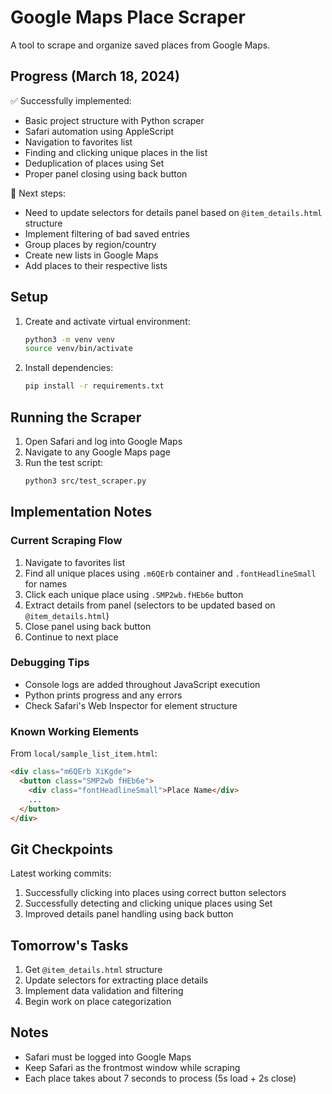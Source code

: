 # Google Maps Place Scraper

A tool to scrape and organize saved places from Google Maps.

## Progress (March 18, 2024)

✅ Successfully implemented:

- Basic project structure with Python scraper
- Safari automation using AppleScript
- Navigation to favorites list
- Finding and clicking unique places in the list
- Deduplication of places using Set
- Proper panel closing using back button

🔄 Next steps:

- Need to update selectors for details panel based on `@item_details.html` structure
- Implement filtering of bad saved entries
- Group places by region/country
- Create new lists in Google Maps
- Add places to their respective lists

## Setup

1. Create and activate virtual environment:

   ```bash
   python3 -m venv venv
   source venv/bin/activate
   ```

2. Install dependencies:
   ```bash
   pip install -r requirements.txt
   ```

## Running the Scraper

1. Open Safari and log into Google Maps
2. Navigate to any Google Maps page
3. Run the test script:
   ```bash
   python3 src/test_scraper.py
   ```

## Implementation Notes

### Current Scraping Flow

1. Navigate to favorites list
2. Find all unique places using `.m6QErb` container and `.fontHeadlineSmall` for names
3. Click each unique place using `.SMP2wb.fHEb6e` button
4. Extract details from panel (selectors to be updated based on `@item_details.html`)
5. Close panel using back button
6. Continue to next place

### Debugging Tips

- Console logs are added throughout JavaScript execution
- Python prints progress and any errors
- Check Safari's Web Inspector for element structure

### Known Working Elements

From `local/sample_list_item.html`:

```html
<div class="m6QErb XiKgde">
  <button class="SMP2wb fHEb6e">
    <div class="fontHeadlineSmall">Place Name</div>
    ...
  </button>
</div>
```

## Git Checkpoints

Latest working commits:

1. Successfully clicking into places using correct button selectors
2. Successfully detecting and clicking unique places using Set
3. Improved details panel handling using back button

## Tomorrow's Tasks

1. Get `@item_details.html` structure
2. Update selectors for extracting place details
3. Implement data validation and filtering
4. Begin work on place categorization

## Notes

- Safari must be logged into Google Maps
- Keep Safari as the frontmost window while scraping
- Each place takes about 7 seconds to process (5s load + 2s close)
